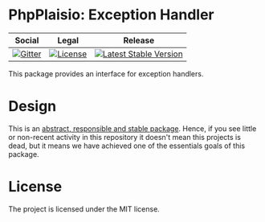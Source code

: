 # PhpPlaisio: Exception Handler

<table>
<thead>
<tr>
<th>Social</th>
<th>Legal</th>
<th>Release</th>
</tr>
</thead>
<tbody>
<tr>
<td>
<a href="https://gitter.im/PhpPlaisio/PhpPlaisio"><img src="https://badges.gitter.im/PhpPlaisio/PhpPlaisio.svg" alt="Gitter"/></a>
</td>
<td>
<a href="https://packagist.org/packages/plaisio/exception-handler"><img src="https://poser.pugx.org/plaisio/exception-handler/license" alt="License"/></a>
</td>
<td>
<a href="https://packagist.org/packages/plaisio/exception-handler"><img src="https://poser.pugx.org/plaisio/exception-handler/v/stable" alt="Latest Stable Version"/></a>
</td>
</tr>
</tbody>
</table>

This package provides an interface for exception handlers.

# Design

This is an [abstract, responsible and stable package](https://matthiasnoback.nl/book/principles-of-package-design/). Hence, if you see little or non-recent activity in this repository it doesn't mean this projects is dead, but it means we have achieved one of the essentials goals of this package.     

#  License

The project is licensed under the MIT license.
